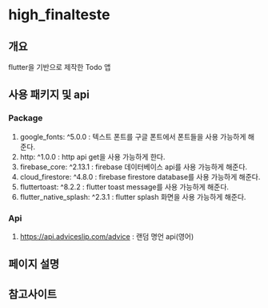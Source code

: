 # high_finalteste

## 개요

flutter을 기반으로 제작한 Todo 앱

## 사용 패키지 및 api

### Package

1. google_fonts: ^5.0.0 : 텍스트 폰트를 구글 폰트에서 폰트들을 사용 가능하게 해준다.
2. http: ^1.0.0 : http api get을 사용 가능하게 한다.
3. firebase_core: ^2.13.1 : firebase 데이터베이스 api를 사용 가능하게 해준다.
4. cloud_firestore: ^4.8.0 : firebase firestore database를 사용 가능하게 해준다.
5. fluttertoast: ^8.2.2 : flutter toast message를 사용 가능하게 해준다.
6. flutter_native_splash: ^2.3.1 : flutter splash 화면을 사용 가능하게 해준다.

### Api

1. https://api.adviceslip.com/advice : 랜덤 명언 api(영어)

## 페이지 설명

## 참고사이트
